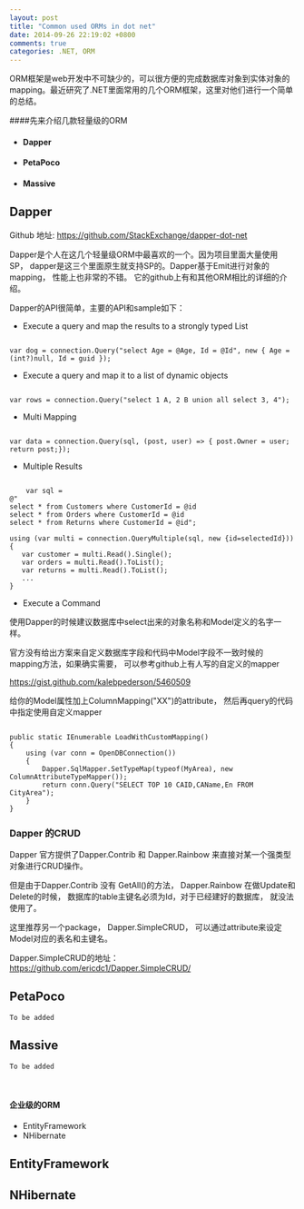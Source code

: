 ```yaml
---
layout: post
title: "Common used ORMs in dot net"
date: 2014-09-26 22:19:02 +0800
comments: true
categories: .NET, ORM
---
```


ORM框架是web开发中不可缺少的，可以很方便的完成数据库对象到实体对象的mapping。最近研究了.NET里面常用的几个ORM框架，这里对他们进行一个简单的总结。


####先来介绍几款轻量级的ORM

* #### Dapper
* #### PetaPoco
* #### Massive

## Dapper
Github 地址: https://github.com/StackExchange/dapper-dot-net

Dapper是个人在这几个轻量级ORM中最喜欢的一个。因为项目里面大量使用SP， dapper是这三个里面原生就支持SP的。Dapper基于Emit进行对象的mapping， 性能上也非常的不错。 它的github上有和其他ORM相比的详细的介绍。

Dapper的API很简单，主要的API和sample如下：

+ Execute a query and map the results to a strongly typed List

<pre><code>
var dog = connection.Query<Dog>("select Age = @Age, Id = @Id", new { Age = (int?)null, Id = guid });
</code></pre>

+ Execute a query and map it to a list of dynamic objects

<pre><code>
var rows = connection.Query("select 1 A, 2 B union all select 3, 4");
</code></pre>

+ Multi Mapping

<pre><code>
var data = connection.Query<Post, User, Post>(sql, (post, user) => { post.Owner = user; return post;});
</code></pre>

+ Multiple Results

<pre><code>
	var sql = 
@"
select * from Customers where CustomerId = @id
select * from Orders where CustomerId = @id
select * from Returns where CustomerId = @id";

using (var multi = connection.QueryMultiple(sql, new {id=selectedId}))
{
   var customer = multi.Read<Customer>().Single();
   var orders = multi.Read<Order>().ToList();
   var returns = multi.Read<Return>().ToList();
   ...
} 
</code></pre>

+ Execute a Command


使用Dapper的时候建议数据库中select出来的对象名称和Model定义的名字一样。

官方没有给出方案来自定义数据库字段和代码中Model字段不一致时候的mapping方法，如果确实需要， 可以参考github上有人写的自定义的mapper

https://gist.github.com/kalebpederson/5460509

给你的Model属性加上ColumnMapping("XX")的attribute， 然后再query的代码中指定使用自定义mapper

<pre><code>
public static IEnumerable<MyArea> LoadWithCustomMapping()
{
	using (var conn = OpenDBConnection())
	{
		Dapper.SqlMapper.SetTypeMap(typeof(MyArea), new ColumnAttributeTypeMapper<MyArea>());
		return conn.Query<MyArea>("SELECT TOP 10 CAID,CAName,En FROM CityArea");
	}
}
</code></pre>

### Dapper 的CRUD

Dapper 官方提供了Dapper.Contrib 和 Dapper.Rainbow 来直接对某一个强类型对象进行CRUD操作。

但是由于Dapper.Contrib 没有 GetAll()的方法， Dapper.Rainbow 在做Update和Delete的时候， 数据库的table主键名必须为Id，对于已经建好的数据库， 就没法使用了。

这里推荐另一个package， Dapper.SimpleCRUD， 可以通过attribute来设定Model对应的表名和主键名。

Dapper.SimpleCRUD的地址： https://github.com/ericdc1/Dapper.SimpleCRUD/

## PetaPoco

	To be added

## Massive
	To be added

<br/>

#### 企业级的ORM

* EntityFramework
* NHibernate

## EntityFramework

## NHibernate





